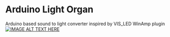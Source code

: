 # Arduino Light Organ
Arduino based sound to light converter inspired by VIS_LED WinAmp plugin
[![IMAGE ALT TEXT HERE](https://img.youtube.com/vi/tOeqTg19v4Y/0.jpg)](https://www.youtube.com/watch?v=tOeqTg19v4Y)
